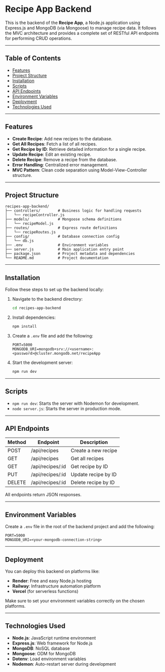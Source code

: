 # Recipe App Backend

This is the backend of the **Recipe App**, a Node.js application using Express.js and MongoDB (via Mongoose) to manage recipe data. It follows the MVC architecture and provides a complete set of RESTful API endpoints for performing CRUD operations.

---

## Table of Contents

- [Features](#features)
- [Project Structure](#project-structure)
- [Installation](#installation)
- [Scripts](#scripts)
- [API Endpoints](#api-endpoints)
- [Environment Variables](#environment-variables)
- [Deployment](#deployment)
- [Technologies Used](#technologies-used)

---

## Features

- **Create Recipe**: Add new recipes to the database.
- **Get All Recipes**: Fetch a list of all recipes.
- **Get Recipe by ID**: Retrieve detailed information for a single recipe.
- **Update Recipe**: Edit an existing recipe.
- **Delete Recipe**: Remove a recipe from the database.
- **Error Handling**: Centralized error management.
- **MVC Pattern**: Clean code separation using Model-View-Controller structure.

---

## Project Structure

```
recipes-app-backend/
├── controllers/        # Business logic for handling requests
│   └── recipeController.js
├── models/             # Mongoose schema definitions
│   └── recipeModel.js
├── routes/             # Express route definitions
│   └── recipeRoutes.js
├── config/             # Database connection config
│   └── db.js
├── .env                # Environment variables
├── server.js           # Main application entry point
├── package.json        # Project metadata and dependencies
└── README.md           # Project documentation
```

---

## Installation

Follow these steps to set up the backend locally:

1. Navigate to the backend directory:

   ```bash
   cd recipes-app-backend
   ```

2. Install dependencies:

   ```bash
   npm install
   ```

3. Create a `.env` file and add the following:

   ```env
   PORT=5000
   MONGODB_URI=mongodb+srv://<username>:<password>@cluster.mongodb.net/recipeApp
   ```

4. Start the development server:
   ```bash
   npm run dev
   ```

---

## Scripts

- `npm run dev`: Starts the server with Nodemon for development.
- `node server.js`: Starts the server in production mode.

---

## API Endpoints

| Method | Endpoint         | Description         |
| ------ | ---------------- | ------------------- |
| POST   | /api/recipes     | Create a new recipe |
| GET    | /api/recipes     | Get all recipes     |
| GET    | /api/recipes/:id | Get recipe by ID    |
| PUT    | /api/recipes/:id | Update recipe by ID |
| DELETE | /api/recipes/:id | Delete recipe by ID |

All endpoints return JSON responses.

---

## Environment Variables

Create a `.env` file in the root of the backend project and add the following:

```
PORT=5000
MONGODB_URI=<your-mongodb-connection-string>
```

---

## Deployment

You can deploy this backend on platforms like:

- **Render**: Free and easy Node.js hosting
- **Railway**: Infrastructure automation platform
- **Vercel** (for serverless functions)

Make sure to set your environment variables correctly on the chosen platforms.

---

## Technologies Used

- **Node.js**: JavaScript runtime environment
- **Express.js**: Web framework for Node.js
- **MongoDB**: NoSQL database
- **Mongoose**: ODM for MongoDB
- **Dotenv**: Load environment variables
- **Nodemon**: Auto-restart server during development
